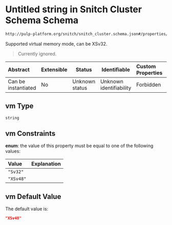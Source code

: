 # Untitled string in Snitch Cluster Schema Schema

```txt
http://pulp-platform.org/snitch/snitch_cluster.schema.json#/properties/vm
```

Supported virtual memory mode, can be XSv32.


> Currently ignored.
>

| Abstract            | Extensible | Status         | Identifiable            | Custom Properties | Additional Properties | Access Restrictions | Defined In                                                                        |
| :------------------ | ---------- | -------------- | ----------------------- | :---------------- | --------------------- | ------------------- | --------------------------------------------------------------------------------- |
| Can be instantiated | No         | Unknown status | Unknown identifiability | Forbidden         | Allowed               | none                | [snitch_cluster.schema.json\*](snitch_cluster.schema.json "open original schema") |

## vm Type

`string`

## vm Constraints

**enum**: the value of this property must be equal to one of the following values:

| Value     | Explanation |
| :-------- | ----------- |
| `"Sv32"`  |             |
| `"XSv48"` |             |

## vm Default Value

The default value is:

```json
"XSv48"
```
